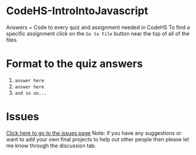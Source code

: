 # CodeHS-IntroIntoJavascript
Answers + Code to every quiz and assignment needed in CodeHS
To find a specific assignment click on the `Go to File` button near the top of all of the files.

# Format to the quiz answers
1. `answer here`
2. `answer here`
3. `and so on...`

# Issues

[Click here to go to the issues page](https://github.com/aditeyapatakoti/CodeHS-IntroIntoJavascript/issues)
Note: if you have any suggestions or want to add your own final projects to help out other people then please let me know through the discussion tab.
